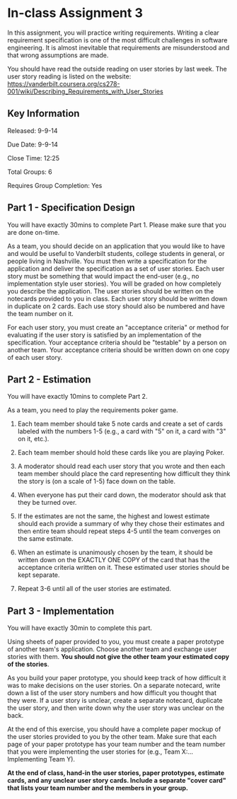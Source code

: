 # In-class Assignment 3

In this assignment, you will practice writing requirements. Writing a clear requirement
specification is one of the most difficult challenges in software engineering. It is almost
inevitable that requirements are misunderstood and that wrong assumptions are made.

You should have read the outside reading on user stories by last week. The user story
reading is listed on the website: https://vanderbilt.coursera.org/cs278-001/wiki/Describing_Requirements_with_User_Stories

## Key Information

Released: 9-9-14

Due Date: 9-9-14

Close Time: 12:25

Total Groups: 6

Requires Group Completion: Yes


## Part 1 - Specification Design

You will have exactly 30mins to complete Part 1. Please make sure that you are done on-time.

As a team, you should decide on an application that you would like to have and would be
useful to Vanderbilt students, college students in general, or people living in Nashville.
You must then write a specification for the application and deliver the specification as
a set of user stories. Each user story must be something that would impact the end-user 
(e.g., no implementation style user stories). You will be graded on how completely you
describe the application. The user stories should be written on the notecards provided
to you in class. Each user story should be written down in duplicate on 2 cards. Each 
use story should also be numbered and have the team number on it.

For each user story, you must create an "acceptance criteria" or method for evaluating if
the user story is satisfied by an implementation of the specification. Your acceptance
criteria should be "testable" by a person on another team. Your acceptance criteria
should be written down on one copy of each user story.

## Part 2 - Estimation

You will have exactly 10mins to complete Part 2.

As a team, you need to play the requirements poker game.

1. Each team member should take 5 note cards and create a set of cards labeled with the numbers
1-5 (e.g., a card with "5" on it, a card with "3" on it, etc.). 

2. Each team member should hold these cards like you are playing Poker. 
 
3. A moderator should read each user story that you wrote and then each team member
should place the card representing how difficult they think the story is (on a scale of 1-5) 
face down on the table. 

4. When everyone has put their card down, the moderator should ask that they be turned over. 

5. If the estimates are not the same, the highest and lowest estimate should each provide 
a summary of why they chose their estimates and then entire team should repeat steps 4-5 until the team 
converges on the same estimate.

6. When an estimate is unanimously chosen by the team, it should be written down on the
EXACTLY ONE COPY of the card that has the acceptance criteria written on it. These estimated 
user stories should be kept separate.

7. Repeat 3-6 until all of the user stories are estimated.

## Part 3 - Implementation

You will have exactly 30min to complete this part.

Using sheets of paper provided to you, you must create a paper prototype of another team's
application. Choose another team and exchange user stories with them. __You should not give
the other team your estimated copy of the stories__.

As you build your paper prototype, you should keep track of how difficult it was to make
decisions on the user stories. On a separate notecard, write down a list of the user
story numbers and how difficult you thought that they were. If a user story is unclear,
create a separate notecard, duplicate the user story, and then write down why the user
story was unclear on the back.

At the end of this exercise,
you should have a complete paper mockup of the user stories provided to you by the other
team. Make sure that each page of your paper prototype has your team number and the
team number that you were implementing the user stories for (e.g., Team X:... Implementing
Team Y).

__At the end of class, hand-in the user stories, paper prototypes, estimate cards, and
any unclear user story cards. Include a separate "cover card" that lists your team number
and the members in your group.__



